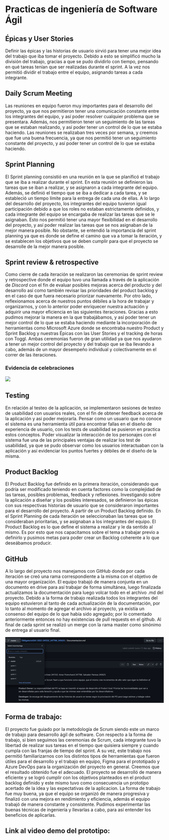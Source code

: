 # Practicas de ingeniería de Software Ágil

## Épicas y User Stories

Definir las épicas y las historias de usuario sirvió para tener una mejor idea del trabajo que iba tomar el proyecto. Debido a esto se simplificó mucho la división del trabajo, gracias a que se pudo dividirlo con tiempo, pensando en qué tareas tenían que ser realizadas durante el sprint. A la vez nos permitió dividir el trabajo entre el equipo, asignando tareas a cada integrante.

## Daily Scrum Meeting

Las reuniones en equipo fueron muy importantes para el desarrollo del proyecto, ya que nos permitieron tener una comunicación constante entre los integrantes del equipo, y así poder resolver cualquier problema que se presentara. Además, nos permitieron tener un seguimiento de las tareas que se estaban realizando, y así poder tener un control de lo que se estaba haciendo. 
Las reuniones se realizaban tres veces por semana, y creemos que fue una buena frecuencia, ya que nos permitió tener un seguimiento constante del proyecto, y así poder tener un control de lo que se estaba haciendo.

## Sprint Planning

El Sprint planning consistió en una reunión en la que se planificó el trabajo que se iba a realizar durante el sprint. En esta reunión se definieron las tareas que se iban a realizar, y se asignaron a cada integrante del equipo. Además, se definió el tiempo que se iba a dedicar a cada tarea, y se estableció un tiempo límite para la entrega de cada una de ellas.
A lo largo del desarrollo del proyecto, los integrantes del equipo tuvieron igual participación debido a que los roles no estaban estrictamente definidos, y cada integrante del equipo se encargaba de realizar las tareas que se le asignaban. Esto nos permitió tener una mayor flexibilidad en el desarrollo del proyecto, y así poder realizar las tareas que se nos asignaban de la mejor manera posible.
No obstante, se entendió la importancia del sprint planning ya que es donde se define el camino que va a tomar la iteración, y se establecen los objetivos que se deben cumplir para que el proyecto se desarrolle de la mejor manera posible.

## Sprint review & retrospective
Como cierre de cada iteración se realizaron las ceremonias de sprint review y retrospective donde el equipo tuvo una llamada a través de la aplicación de _Discord_ con el fin de evaluar posibles mejoras acerca del producto y del desarrollo así como también revisar las prioridades del product backlog y en el caso de que fuera necesario priorizar nuevamente. 
Por otro lado, reflexionamos acerca de nuestros puntos débiles a la hora de trabajar y organizarnos, y con lo anterior poder enriquecer nuestra actuación y adquirir una mayor eficiencia en las siguientes iteraciones. Gracias a esto pudimos mejorar la manera en la que trabajábamos, y así poder tener un mejor control de lo que se estaba haciendo mediante la incorporación de herramientas como Microsoft Azure donde se encontraba nuestro Product y Sprint Backlog y nuestras Épicas con las User Stories y el tracking de horas con Toggl.
Ambas ceremonias fueron de gran utilidad ya que nos ayudaron a tener un mejor control del proyecto y del trabajo que se iba llevando a cabo, además de un mayor desempeño individual y colectivamente en el correr de las iteraciones.

### Evidencia de celebraciones

<img src="images/.png">

## Testing
En relación al testeo de la aplicación, se implementaron sesiones de testeo de usabilidad con usuarios reales, con el fin de obtener feedback acerca de la aplicación y asi poder mejorarla. Pensar como un usuario que no conoce el sistema es una herramienta útil para encontrar fallas en el diseño de experiencia de usuario, con los tests de usabilidad se pusieron en practica estos conceptos.
Poder visualizar la interacción de los personajes con el sistema fue una de las principales ventajas de realizar los test de usabilidad, ya que se pudo observar como los usuarios interactuaban con la aplicación y así evidenciar los puntos fuertes y débiles de el diseño de la misma.

## Product Backlog
El Product Backlog fue definido en la primera iteración, considerando que podría ser modificado teniendo en cuenta factores como la complejidad de las tareas, posibles problemas, feedback y reflexiones. 
Investigando sobre la aplicación a diseñar y los posibles interesados, se definieron las épicas con sus respectivas historias de usuario que se consideraron importantes para el desarrollo del proyecto.
A partir de un Product Backlog definido. En el Sprint Planning de cada iteración se seleccionaban las tareas que se consideraban prioritarias, y se asignaban a los integrantes del equipo. 
El Product Backlog es lo que define el sistema a realizar y le da sentido al mismo. Es por esto que nos capacitamos sobre el tema a trabajar previo a definirlo y pusimos metas para poder crear un Backlog coherente a lo que deseábamos producir.

## GitHub

A lo largo del proyecto nos manejamos con GitHub donde por cada iteración se creó una rama correspondiente a la misma con el objetivo de una mayor organización. El equipo trabajó de manera conjunta en un documento en drive para así trabajar de forma simultánea, luego finalizada actualizamos la documentación para luego volcar todo en el archivo .md del proyecto. 
Debido a la forma de trabajo realizada todos los integrantes del equipo estuvieron al tanto de cada actualización de la documentación, por lo tanto al momento de agregar el archivo al proyecto, ya existía un consenso del equipo de lo que había sido agregado; por lo comentado anteriormente entonces no hay existencias de pull requests en el github.
Al final de cada sprint se realizó un merge con la rama master como sinónimo de entrega al usuario final.

<img src="images/branches.png">

## Forma de trabajo:

El proyecto fue guiado por la metodología de Scrum siendo este un marco de trabajo para desarrollo ágil de software. Con respecto a la forma de trabajo, si bien seguimos las ceremonias de Scrum, cada integrante tuvo la libertad de realizar sus tareas en el tiempo que quisiera siempre y cuando cumpla con las franjas de tiempo del sprint.
A su vez, este trabajo nos permitió familiarizarnos con los distintos tipos de herramientas que fueron útiles para el desarrollo y el trabajo en equipo, Figma para el prototipado y Azure DevOps para la organización del proyecto en general.
Creemos que el resultado obtenido fue el adecuado. El proyecto se desarrolló de manera eficiente y se logró cumplir con los objetivos planteados en el product backlog definido y este mismo tuvo como consecuencia un prototipo acertado de la idea y las expectativas de la aplicacion. La forma de trabajo fue muy buena, ya que el equipo se organizó de manera progresiva y finalizó con una mejora en rendimiento y eficiencia, además el equipo trabajó de manera constante y consistente. Pudimos experimentar las buenas técnicas de ingeniería y llevarlas a cabo, para así entender los beneficios de aplicarlas.

## Link al video demo del prototipo:

